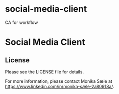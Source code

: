 # social-media-client
CA for workflow
 
<h1>Social Media Client</h1>
 
<h2>License</h2>

Please see the LICENSE file for details.

For more information, please contact Monika Sæle at https://www.linkedin.com/in/monika-sæle-2a80918a/.
